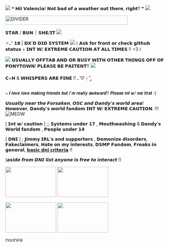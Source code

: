 ![](https://64.media.tumblr.com/cb47d64a75351de26653e2f089473383/b572a179094d603f-60/s75x75_c1/bde403e8089e0c0990fbcdff9e22470d225fdcce.gifv) ❝ 𝗛𝗶𝗶 𝗩𝗮𝗹𝗲𝗻𝗰𝗶𝗮! 𝗡𝗼𝘁 𝗯𝗮𝗱 𝗼𝗳 𝗮 𝘄𝗲𝗮𝘁𝗵𝗲𝗿 𝗼𝘂𝘁 𝘁𝗵𝗲𝗿𝗲, 𝗿𝗶𝗴𝗵𝘁? ❞ ![](https://64.media.tumblr.com/92fd18009bd13476af3092e52f19a89c/b572a179094d603f-ff/s75x75_c1/c966e7f09da117c19b82e763d57a25d7d3d86349.gifv)

 <img src="https://64.media.tumblr.com/240ac67f88d76b6ec7afc1072d647cff/e3238a4cf3c8a896-db/s400x600/005a98ed4d2acbf5957755289cb4d988159b9792.gifv" alt="DIVIDER" width="385" height="29">

𝗦𝗧𝗔𝗥 / 𝗕𝗨𝗡 ┆ 𝗦𝗛𝗘/𝗜𝗧 ![](https://64.media.tumblr.com/d6d10db160915a43250f36b3f502b7d2/a37b066fbd53f8a4-6e/s75x75_c1/b287aaf6bafec60532da8e448ab896c6bcea09f2.gifv)

 ✧₊⁺ 𝟭𝟴 | 𝗗𝗫'𝗗 𝗗𝗜𝗗 𝗦𝗬𝗦𝗧𝗘𝗠 ![](https://64.media.tumblr.com/41999894423d101c6c259f98d9026479/af5d09d7c42bd261-10/s75x75_c1/784bc83a253ef7c95ed78ee66bd38876ce588969.gifv) ꒰ 𝗔𝘀𝗸 𝗳𝗼𝗿 𝗳𝗿𝗼𝗻𝘁 𝗼𝗿 𝗰𝗵𝗲𝗰𝗸 𝗴𝗶𝘁𝗵𝘂𝗯 𝘀𝘁𝗮𝘁𝘂𝘀 + 𝗜𝗡𝗧 𝗪/ 𝗘𝗫𝗧𝗥𝗘𝗠𝗘 𝗖𝗔𝗨𝗧𝗜𝗢𝗡 𝗔𝗧 𝗔𝗟𝗟 𝗧𝗜𝗠𝗘𝗦 !! <3 ꒱ 
 
![](https://64.media.tumblr.com/a8e75989fb17d180a080d6821b832853/d1bd9a001994ae40-09/s75x75_c1/5b77773025e51c621b41b65fd28bd4241298452a.gifv) 𝗨𝗦𝗨𝗔𝗟𝗟𝗬 𝗢𝗙𝗙𝗧𝗔𝗕 𝗔𝗡𝗗 𝗢𝗥 𝗕𝗨𝗦𝗬 𝗪𝗜𝗧𝗛 𝗢𝗧𝗛𝗘𝗥 𝗧𝗛𝗜𝗡𝗚𝗦 𝗢𝗙𝗙 𝗢𝗙 𝗣𝗢𝗡𝗬𝗧𝗢𝗪𝗡! 𝗣𝗟𝗘𝗔𝗦𝗘 𝗕𝗘 𝗣𝗔𝗜𝗧𝗘𝗡𝗧!! ![](https://64.media.tumblr.com/e5f29d2e5b1d4dc32a54bafdeb583d1e/2c0bb3b83ae22ac8-c8/s75x75_c1/1e93888dd3522ed97c6e6884834a3a3d7b2dd8f9.gifv)


𝗖+𝗛 & 𝗪𝗛𝗜𝗦𝗣𝗘𝗥𝗦 𝗔𝗥𝗘 𝗙𝗜𝗡𝗘 !! ₊˙♡﹗˚ ༘ 

⤷  𝙄 𝙡𝙤𝙫𝙚 𝙡𝙤𝙫𝙚 𝙢𝙖𝙠𝙞𝙣𝙜 𝙛𝙧𝙞𝙚𝙣𝙙𝙨 𝙗𝙪𝙩 𝙞'𝙢 𝙧𝙚𝙖𝙡𝙡𝙮 𝙖𝙬𝙠𝙬𝙖𝙧𝙙!!
𝙋𝙡𝙚𝙖𝙨𝙚 𝙞𝙣𝙩 𝙬/ 𝙢𝙚 𝙛𝙞𝙧𝙨𝙩 :(

 𝙐𝙨𝙪𝙖𝙡𝙡𝙮 𝙣𝙚𝙖𝙧 𝙩𝙝𝙚 𝙁𝙤𝙧𝙨𝙖𝙠𝙚𝙣, 𝙊𝙎𝘾 𝙖𝙣𝙙 𝘿𝙖𝙣𝙙𝙮'𝙨 𝙬𝙤𝙧𝙡𝙙 𝙖𝙧𝙚𝙖! 𝗛𝗼𝘄𝗲𝘃𝗲𝗿, 𝗗𝗮𝗻𝗱𝘆'𝘀 𝘄𝗼𝗿𝗹𝗱 𝗳𝗮𝗻𝗱𝗼𝗺 𝗜𝗡𝗧 𝗪/ 𝗘𝗫𝗧𝗥𝗘𝗠𝗘 𝗖𝗔𝗨𝗧𝗜𝗢𝗡. !!! ![MEOW](https://64.media.tumblr.com/c08c7f94f8bee08a43799d2e5f2a2334/b572a179094d603f-07/s75x75_c1/4e304adaec42ad8382d54b2a89df1a4757c6caa4.gifv)


[ 𝗜𝗻𝘁 𝘄/ 𝗰𝗮𝘂𝘁𝗶𝗼𝗻 ] ;; 𝗦𝘆𝘀𝘁𝗲𝗺𝘀 𝘂𝗻𝗱𝗲𝗿 𝟭𝟳 , 𝗠𝗼𝘂𝘁𝗵𝘄𝗮𝘀𝗵𝗶𝗻𝗴 & 𝗗𝗮𝗻𝗱𝘆'𝘀 𝗪𝗼𝗿𝗹𝗱 𝗳𝗮𝗻𝗱𝗼𝗺 , 𝗣𝗲𝗼𝗽𝗹𝗲 𝘂𝗻𝗱𝗲𝗿 𝟭𝟰

[ 𝗗𝗡𝗜 ] ; 𝗝𝗶𝗺𝗺𝘆 𝗜𝗥𝗟'𝘀 𝗮𝗻𝗱 𝘀𝘂𝗽𝗽𝗼𝗿𝘁𝗲𝗿𝘀 , 𝗗𝗲𝗺𝗼𝗻𝗶𝘇𝗲 𝗱𝗶𝘀𝗼𝗿𝗱𝗲𝗿𝘀, 𝗙𝗮𝗸𝗲𝗰𝗹𝗮𝗶𝗺𝗲𝗿𝘀, 𝗛𝗮𝘁𝗲 𝗼𝗻 𝗺𝘆 𝗶𝗻𝘁𝗲𝗿𝗲𝘀𝘁𝘀, 𝗗𝗦𝗠𝗣 𝗙𝗮𝗻𝗱𝗼𝗺, 𝗙𝗿𝗲𝗮𝗸𝘀 𝗶𝗻 𝗴𝗲𝗻𝗲𝗿𝗮𝗹, [𝗯𝗮𝘀𝗶𝗰 𝗱𝗻𝗶 𝗰𝗿𝗶𝘁𝗲𝗿𝗶𝗮](https://rentry.co/dnfifreaks) !!

(𝙖𝙨𝙞𝙙𝙚 𝙛𝙧𝙤𝙢 𝘿𝙉𝙄 𝙡𝙞𝙨𝙩 𝙖𝙣𝙮𝙤𝙣𝙚 𝙞𝙨 𝙛𝙧𝙚𝙚 𝙩𝙤 𝙞𝙣𝙩𝙚𝙧𝙖𝙘𝙩 !)

<img src="https://64.media.tumblr.com/e91d8eaa1e12f17594294054ceada605/c45abb6dc9445f9b-c4/s100x200/ca2f0b55b1065a57b57cc4600c55119a3020b016.gifv" width="160" height="95"> <img src="https://64.media.tumblr.com/34866f6fd8520a92c46237cb21f67572/048517b550743f13-15/s100x200/4f8ee4f2eb359d9e8b22ade94b278bf0506a921d.gifv" width="160" height="95"> 

<img src="https://64.media.tumblr.com/d94993da2bdab08887b3ffbe60381f53/048517b550743f13-ad/s100x200/3023f7f35e46d05efb7fd9450f48d25925ee5790.gifv" width="160" height="95"> <img src="https://64.media.tumblr.com/6f787933ac056b181e152b0f8bfa16b8/6aabbea0af91b052-62/s250x400/4637758cce7f9efbb5c7fb04e9172b5f4c65c1e2.pnj" width="160" height="95"> 

<img src="https://64.media.tumblr.com/24d30ead9da1404cd00019396bfceefe/e3238a4cf3c8a896-90/s400x600/36b9b452ecdf4258edf9bd8f5d158034ced19f9e.gifv" alt="DIVIDER" width="400" height="12">
